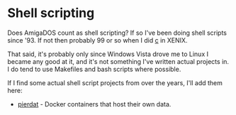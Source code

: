 # Shell scripting

Does AmigaDOS count as shell scripting? If so I've been doing shell scripts
since '93. If not then probably 99 or so when I did [c](../c) in XENIX.

That said, it's probably only since Windows Vista drove me to Linux I became any
good at it, and it's not something I've written actual projects in. I do tend to
use Makefiles and bash scripts where possible.

If I find some actual shell script projects from over the years, I'll add them
here:

* [pierdat](https://github.com/bitplane/pierdat) -
  Docker containers that host their own data.
